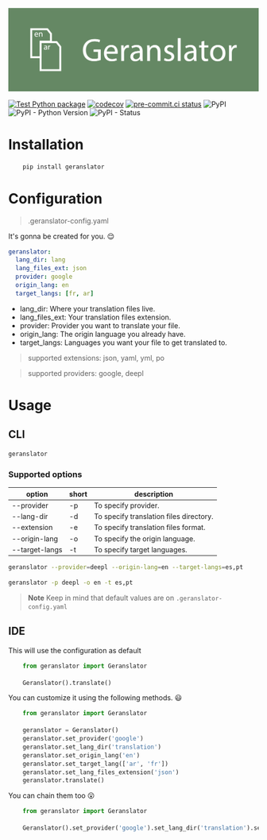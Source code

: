 ![Logo](https://raw.githubusercontent.com/faissaloux/geranslator/main/.github/art/logo.png)

[![Test Python package](https://github.com/faissaloux/geranslator/actions/workflows/tests.yml/badge.svg?branch=main)](https://github.com/faissaloux/geranslator/actions/workflows/tests.yml) [![codecov](https://codecov.io/gh/faissaloux/geranslator/branch/main/graph/badge.svg)](https://codecov.io/gh/faissaloux/geranslator) [![pre-commit.ci status](https://results.pre-commit.ci/badge/github/faissaloux/geranslator/main.svg)](https://results.pre-commit.ci/latest/github/faissaloux/geranslator/main) ![PyPI](https://img.shields.io/pypi/v/geranslator) ![PyPI - Python Version](https://img.shields.io/pypi/pyversions/geranslator) ![PyPI - Status](https://img.shields.io/pypi/status/geranslator)

# Installation
```bash
    pip install geranslator
```
# Configuration
> .geranslator-config.yaml

It's gonna be created for you. 😌

```yaml
geranslator:
  lang_dir: lang
  lang_files_ext: json
  provider: google
  origin_lang: en
  target_langs: [fr, ar]
```
- lang_dir: Where your translation files live.
- lang_files_ext: Your translation files extension.
- provider: Provider you want to translate your file.
- origin_lang: The origin language you already have.
- target_langs: Languages you want your file to get translated to.

> supported extensions: json, yaml, yml, po

> supported providers: google, deepl
# Usage
## CLI
```bash
geranslator
```
### Supported options
| option | short | description |
|---|---|---|
| --provider        | -p | To specify provider.|
| --lang-dir        | -d | To specify translation files directory.|
| --extension       | -e | To specify translation files format.|
| --origin-lang     | -o | To specify the origin language.|
| --target-langs    | -t | To specify target languages.|
```bash
geranslator --provider=deepl --origin-lang=en --target-langs=es,pt
```
```bash
geranslator -p deepl -o en -t es,pt
```
> **Note**
> Keep in mind that default values are on `.geranslator-config.yaml`
## IDE
This will use the configuration as default
```python
    from geranslator import Geranslator

    Geranslator().translate()
```

You can customize it using the following methods. 😃
```python
    from geranslator import Geranslator

    geranslator = Geranslator()
    geranslator.set_provider('google')
    geranslator.set_lang_dir('translation')
    geranslator.set_origin_lang('en')
    geranslator.set_target_lang(['ar', 'fr'])
    geranslator.set_lang_files_extension('json')
    geranslator.translate()
```
You can chain them too 😮
```python
    from geranslator import Geranslator

    Geranslator().set_provider('google').set_lang_dir('translation').set_origin_lang('en').set_target_lang(['ar', 'fr']).set_lang_files_extension('json').translate()
```
